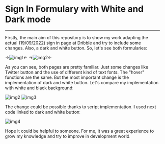 <h1>Sign In Formulary with White and Dark mode</h1>
<hr>


<p>Firstly, the main aim of this repository is to show my work adapting the actual (19/09/2022) sign in page at Dribble and try to include some changes. Also, a dark and white button. So, let's see both formularies:</p>

 ->![img1](https://user-images.githubusercontent.com/96390939/191077243-f6684c9a-77f6-4470-9f43-6ec9c9d60a4c.png)<-
->![img2](https://user-images.githubusercontent.com/96390939/191077263-e9e5e9a1-8cf5-4504-97e3-d3c6c2748668.png)<-


<p>As you can see, both pages are pretty familiar. Just some changes like Twitter button and the use of different kind of text fonts. The "hover" functions are the same. But the most important change is the implementation of dark and white button. Let's compare my implementation with white and black background:</p>

![img2](https://user-images.githubusercontent.com/96390939/191077417-b0b16cd8-31cf-4fda-bd2a-a0f5d44748b5.png)
![img3](https://user-images.githubusercontent.com/96390939/191077427-b4bcbe5f-d9ac-4fb3-887f-f0429d7880af.png)

<p>The change could be possible thanks to script implementation. I used next code linked to dark and white button:</p>

![img4](https://user-images.githubusercontent.com/96390939/191077508-cb633702-14e5-43da-9fce-ccffce7c14a5.png)


<p>Hope it could be helpful to someone. For me, it was a great experience to grow my knowledge and try to improve in development world.</p>

